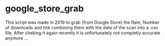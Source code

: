 # google_store_grab

This script was made in 2019 to grab (from Google Store) the Rate, Number of downloads and link combining them with the date of the scan into a .csv file,
After cheking it again recently it is unfortunately not completly accurate anymore ... 


